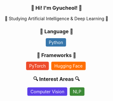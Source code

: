 <h3 align="center">🤗 Hi! I'm Gyucheol! 🤗</h3>
<p align="center">🤖 Studying Artificial Intelligence & Deep Learning 🤖</p>
<h3 align="center">🦾 Language 🦾</h3>
<p align="center">
  <span style="background-color: #3776AB; color: #FFFFFF; padding: 5px 10px; border-radius: 4px;">Python</span>&nbsp;
</p>
<h3 align="center">🦿 Frameworks 🦿</h3>
<p align="center">
  <span style="background-color: #EE4C2C; color: #FFFFFF; padding: 5px 10px; border-radius: 4px;">PyTorch</span>&nbsp;
  <span style="background-color: #FF6F00; color: #FFFFFF; padding: 5px 10px; border-radius: 4px;">Hugging Face</span>&nbsp;
</p>
<h3 align="center">🔍 Interest Areas 🔍</h3>
<p align="center">
  <span style="background-color: #5C3EE8; color: #FFFFFF; padding: 5px 10px; border-radius: 4px;">Computer Vision</span>&nbsp;
  <span style="background-color: #3D8B37; color: #FFFFFF; padding: 5px 10px; border-radius: 4px;">NLP</span>&nbsp;
</p>


